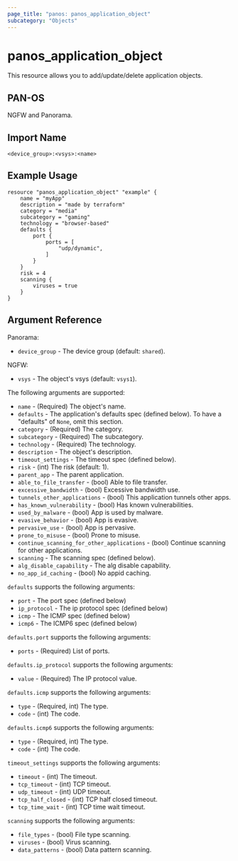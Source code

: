 ```yaml
---
page_title: "panos: panos_application_object"
subcategory: "Objects"
---
```


# panos_application_object

This resource allows you to add/update/delete application objects.


## PAN-OS

NGFW and Panorama.


## Import Name

```
<device_group>:<vsys>:<name>
```


## Example Usage

```hcl
resource "panos_application_object" "example" {
    name = "myApp"
    description = "made by terraform"
    category = "media"
    subcategory = "gaming"
    technology = "browser-based"
    defaults {
        port {
            ports = [
                "udp/dynamic",
            ]
        }
    }
    risk = 4
    scanning {
        viruses = true
    }
}
```

## Argument Reference

Panorama:

* `device_group` - The device group (default: `shared`).

NGFW:

* `vsys` - The object's vsys (default: `vsys1`).

The following arguments are supported:

* `name` - (Required) The object's name.
* `defaults` - The application's defaults spec (defined below).  To have
  a "defaults" of `None`, omit this section.
* `category` - (Required) The category.
* `subcategory` - (Required) The subcategory.
* `technology` - (Required) The technology.
* `description` - The object's description.
* `timeout_settings` - The timeout spec (defined below).
* `risk` - (int) The risk (default: 1).
* `parent_app` - The parent application.
* `able_to_file_transfer` - (bool) Able to file transfer.
* `excessive_bandwidth` - (bool) Excessive bandwidth use.
* `tunnels_other_applications` - (bool) This application tunnels other apps.
* `has_known_vulnerability` - (bool) Has known vulnerabilities.
* `used_by_malware` - (bool) App is used by malware.
* `evasive_behavior` - (bool) App is evasive.
* `pervasive_use` - (bool) App is pervasive.
* `prone_to_misuse` - (bool) Prone to misuse.
* `continue_scanning_for_other_applications` - (bool) Continue scanning for
  other applications.
* `scanning` - The scanning spec (defined below).
* `alg_disable_capability` - The alg disable capability.
* `no_app_id_caching` - (bool) No appid caching.

`defaults` supports the following arguments:

* `port` - The port spec (defined below)
* `ip_protocol` - The ip protocol spec (defined below)
* `icmp` - The ICMP spec (defined below)
* `icmp6` - The ICMP6 spec (defined below)

`defaults.port` supports the following arguments:

* `ports` - (Required) List of ports.

`defaults.ip_protocol` supports the following arguments:

* `value` - (Required) The IP protocol value.

`defaults.icmp` supports the following arguments:

* `type` - (Required, int) The type.
* `code` - (int) The code.

`defaults.icmp6` supports the following arguments:

* `type` - (Required, int) The type.
* `code` - (int) The code.

`timeout_settings` supports the following arguments:

* `timeout` - (int) The timeout.
* `tcp_timeout` - (int) TCP timeout.
* `udp_timeout` - (int) UDP timeout.
* `tcp_half_closed` - (int) TCP half closed timeout.
* `tcp_time_wait` - (int) TCP time wait timeout.

`scanning` supports the following arguments:

* `file_types` - (bool) File type scanning.
* `viruses` - (bool) Virus scanning.
* `data_patterns` - (bool) Data pattern scanning.
